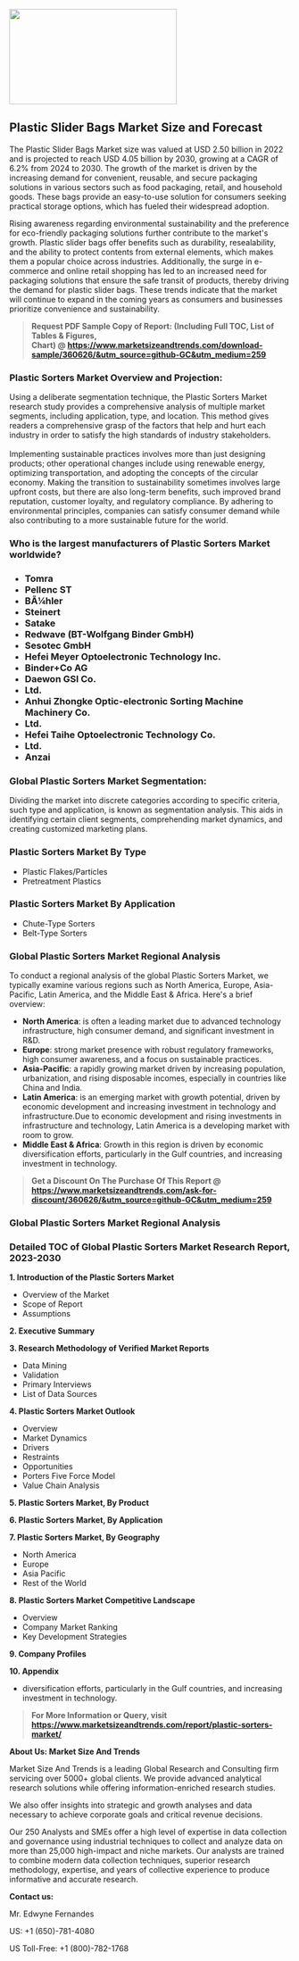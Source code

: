 <p><img class="alignnone size-medium wp-image-20088" src="https://ffe5etoiles.com/wp-content/uploads/2024/12/MST1-300x171.png" alt="" width="300" height="171" /></p><h2>Plastic Slider Bags Market Size and Forecast</h2><p>The Plastic Slider Bags Market size was valued at USD 2.50 billion in 2022 and is projected to reach USD 4.05 billion by 2030, growing at a CAGR of 6.2% from 2024 to 2030. The growth of the market is driven by the increasing demand for convenient, reusable, and secure packaging solutions in various sectors such as food packaging, retail, and household goods. These bags provide an easy-to-use solution for consumers seeking practical storage options, which has fueled their widespread adoption.</p><p>Rising awareness regarding environmental sustainability and the preference for eco-friendly packaging solutions further contribute to the market's growth. Plastic slider bags offer benefits such as durability, resealability, and the ability to protect contents from external elements, which makes them a popular choice across industries. Additionally, the surge in e-commerce and online retail shopping has led to an increased need for packaging solutions that ensure the safe transit of products, thereby driving the demand for plastic slider bags. These trends indicate that the market will continue to expand in the coming years as consumers and businesses prioritize convenience and sustainability.</p></p><blockquote id="" class=""><strong>Request PDF Sample Copy of Report: (Including Full TOC, List of Tables &amp; Figures, Chart)&nbsp;@&nbsp;<strong><a href="https://www.marketsizeandtrends.com/download-sample/360626/&utm_source=github-GC&utm_medium=259" target="_blank">https://www.marketsizeandtrends.com/download-sample/360626/&utm_source=github-GC&utm_medium=259</a></strong></strong></blockquote><h3 id="" class="">Plastic Sorters Market&nbsp;Overview and Projection:</h3><p id="" class="">Using a deliberate segmentation technique, the Plastic Sorters Market research study provides a comprehensive analysis of multiple market segments, including application, type, and location. This method gives readers a comprehensive grasp of the factors that help and hurt each industry in order to satisfy the high standards of industry stakeholders. <br /> <br />Implementing sustainable practices involves more than just designing products; other operational changes include using renewable energy, optimizing transportation, and adopting the concepts of the circular economy. Making the transition to sustainability sometimes involves large upfront costs, but there are also long-term benefits, such improved brand reputation, customer loyalty, and regulatory compliance. By adhering to environmental principles, companies can satisfy consumer demand while also contributing to a more sustainable future for the world.</p><h3 id="" class="">Who is the largest manufacturers of&nbsp;Plastic Sorters Market worldwide?</h3><h3 class=""><p><ul><li>Tomra </li><li> Pellenc ST </li><li> BÃ¼hler </li><li> Steinert </li><li> Satake </li><li> Redwave (BT-Wolfgang Binder GmbH) </li><li> Sesotec GmbH </li><li> Hefei Meyer Optoelectronic Technology Inc. </li><li> Binder+Co AG </li><li> Daewon GSI Co. </li><li> Ltd. </li><li> Anhui Zhongke Optic-electronic Sorting Machine Machinery Co. </li><li> Ltd. </li><li> Hefei Taihe Optoelectronic Technology Co. </li><li> Ltd. </li><li> Anzai</li></ul></p></h3><h3 id="" class="">Global&nbsp;Plastic Sorters Market Segmentation:</h3><p id="" class="">Dividing the market into discrete categories according to specific criteria, such type and application, is known as segmentation analysis. This aids in identifying certain client segments, comprehending market dynamics, and creating customized marketing plans.</p><h3 id="" class="">Plastic Sorters Market&nbsp;By Type</h3><p><p><ul><li>Plastic Flakes/Particles</li><li> Pretreatment Plastics</p></li></ul></p></p><h3 id="" class="">Plastic Sorters Market&nbsp;By Application</h3><p class=""><p><ul><li>Chute-Type Sorters</li><li> Belt-Type Sorters</li></ul></p></p><h3 id="" class="">Global Plastic Sorters Market Regional Analysis</h3><p id="" class="">To conduct a regional analysis of the global Plastic Sorters Market, we typically examine various regions such as North America, Europe, Asia-Pacific, Latin America, and the Middle East &amp; Africa. Here's a brief overview:</p><ul><li><strong>North America</strong>: is often a leading market due to advanced technology infrastructure, high consumer demand, and significant investment in R&amp;D.</li><li><strong>Europe</strong>: strong market presence with robust regulatory frameworks, high consumer awareness, and a focus on sustainable practices.</li><li><strong>Asia-Pacific</strong>: a rapidly growing market driven by increasing population, urbanization, and rising disposable incomes, especially in countries like China and India.</li><li><strong>Latin America</strong>: is an emerging market with growth potential, driven by economic development and increasing investment in technology and infrastructure.Due to economic development and rising investments in infrastructure and technology, Latin America is a developing market with room to grow.</li><li><strong>Middle East &amp; Africa</strong>: Growth in this region is driven by economic diversification efforts, particularly in the Gulf countries, and increasing investment in technology.</li></ul><blockquote id="" class=""><strong>Get a Discount On The Purchase Of This Report @ <strong><a href="https://www.marketsizeandtrends.com/ask-for-discount/360626/&utm_source=github-GC&utm_medium=259" target="_blank">https://www.marketsizeandtrends.com/ask-for-discount/360626/&utm_source=github-GC&utm_medium=259</a></strong></strong></blockquote><h3 id="" class="">Global Plastic Sorters Market Regional Analysis</h3><h3 id="" class="">Detailed TOC of Global Plastic Sorters Market Research Report, 2023-2030</h3><p id="" class=""><strong>1. Introduction of the Plastic Sorters Market</strong></p><ul><li>Overview of the Market</li><li>Scope of Report</li><li>Assumptions</li></ul><p id="" class=""><strong>2. Executive Summary</strong></p><p id="" class=""><strong>3. Research Methodology of Verified Market Reports</strong></p><ul><li>Data Mining</li><li>Validation</li><li>Primary Interviews</li><li>List of Data Sources</li></ul><p id="" class=""><strong>4. Plastic Sorters Market Outlook</strong></p><ul><li>Overview</li><li>Market Dynamics</li><li>Drivers</li><li>Restraints</li><li>Opportunities</li><li>Porters Five Force Model</li><li>Value Chain Analysis</li></ul><p id="" class=""><strong>5. Plastic Sorters Market, By Product</strong></p><p id="" class=""><strong>6. Plastic Sorters Market, By Application</strong></p><p id="" class=""><strong>7. Plastic Sorters Market, By Geography</strong></p><ul><li>North America</li><li>Europe</li><li>Asia Pacific</li><li>Rest of the World</li></ul><p id="" class=""><strong>8. Plastic Sorters Market Competitive Landscape</strong></p><ul><li>Overview</li><li>Company Market Ranking</li><li>Key Development Strategies</li></ul><p id="" class=""><strong>9. Company Profiles</strong></p><p id="" class=""><strong>10. Appendix</strong></p><ul><li>diversification efforts, particularly in the Gulf countries, and increasing investment in technology.</li></ul><blockquote id="" class=""><strong>For More Information or Query, visit <strong><strong><a href="https://www.marketsizeandtrends.com/report/plastic-sorters-market/" target="_blank">https://www.marketsizeandtrends.com/report/plastic-sorters-market/</a></strong></strong></strong></blockquote><p id="" class=""><strong>About Us: Market Size And Trends</strong></p><p id="" class="">Market Size And Trends is a leading Global Research and Consulting firm servicing over 5000+ global clients. We provide advanced analytical research solutions while offering information-enriched research studies.</p><p id="" class="">We also offer insights into strategic and growth analyses and data necessary to achieve corporate goals and critical revenue decisions.</p><p id="" class="">Our 250 Analysts and SMEs offer a high level of expertise in data collection and governance using industrial techniques to collect and analyze data on more than 25,000 high-impact and niche markets. Our analysts are trained to combine modern data collection techniques, superior research methodology, expertise, and years of collective experience to produce informative and accurate research.</p><p id="" class=""><strong>Contact us:</strong></p><p id="" class="">Mr. Edwyne Fernandes</p><p id="" class="">US: +1 (650)-781-4080</p><p id="" class="">US Toll-Free: +1 (800)-782-1768</p>
